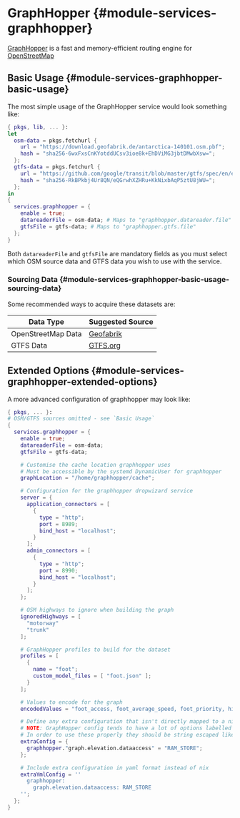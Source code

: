# GraphHopper {#module-services-graphhopper}

[GraphHopper](https://www.graphhopper.com/) is a fast and memory-efficient routing engine for [OpenStreetMap](https://www.openstreetmap.org)

## Basic Usage {#module-services-graphhopper-basic-usage}

The most simple usage of the GraphHopper service would look something like:

```nix
{ pkgs, lib, ... }:
let
  osm-data = pkgs.fetchurl {
    url = "https://download.geofabrik.de/antarctica-140101.osm.pbf";
    hash = "sha256-6wxFxsCnKYotddUCsv3ioe8k+EhDViMG3jbtDMwbXsw=";
  };
  gtfs-data = pkgs.fetchurl {
    url = "https://github.com/google/transit/blob/master/gtfs/spec/en/examples/sample-feed-1.zip?raw=true";
    hash = "sha256-RkBPkbj4Ur8QN/eQGrwhXZHRu+KkNixbAqP5ztU8jWU=";
  };
in
{
  services.graphhopper = {
    enable = true;
    datareaderFile = osm-data; # Maps to "graphhopper.datareader.file"
    gtfsFile = gtfs-data; # Maps to "graphhopper.gtfs.file"
  };
}
```

Both `datareaderFile` and `gtfsFile` are mandatory fields as you must select which OSM source data and GTFS data you wish to use with the service.

### Sourcing Data {#module-services-graphhopper-basic-usage-sourcing-data}

Some recommended ways to acquire these datasets are:

| Data Type           | Suggested Source                       |
| ------------------- | -------------------------------------- |
| OpenStreetMap Data  | [Geofabrik](https://www.geofabrik.de/) |
| GTFS Data           | [GTFS.org](https://gtfs.org/)          |

## Extended Options {#module-services-graphhopper-extended-options}

A more advanced configuration of graphhopper may look like:

```nix
{ pkgs, ... }:
# OSM/GTFS sources omitted - see `Basic Usage`
{
  services.graphhopper = {
    enable = true;
    datareaderFile = osm-data;
    gtfsFile = gtfs-data;

    # Customise the cache location graphhopper uses
    # Must be accessible by the systemd DynamicUser for graphhopper
    graphLocation = "/home/graphhopper/cache";

    # Configuration for the graphhopper dropwizard service
    server = {
      application_connectors = [
        {
          type = "http";
          port = 8989;
          bind_host = "localhost";
        }
      ];
      admin_connectors = [
        {
          type = "http";
          port = 8990;
          bind_host = "localhost";
        }
      ];
    };

    # OSM highways to ignore when building the graph
    ignoredHighways = [
      "motorway"
      "trunk"
    ];

    # GraphHopper profiles to build for the dataset
    profiles = [
      {
        name = "foot";
        custom_model_files = [ "foot.json" ];
      }
    ];

    # Values to encode for the graph
    encodedValues = "foot_access, foot_average_speed, foot_priority, hike_rating, mtb_rating, country, road_class";

    # Define any extra configuration that isn't directly mapped to a nix option here:
    # NOTE: GraphHopper config tends to have a lot of options labelled `x.y.z`.
    # In order to use these properly they should be string escaped like `"x.y.z."`
    extraConfig = {
      graphhopper."graph.elevation.dataaccess" = "RAM_STORE";
    };

    # Include extra configuration in yaml format instead of nix
    extraYmlConfig = ''
      graphhopper:
        graph.elevation.dataaccess: RAM_STORE
    '';
  };
}
```
